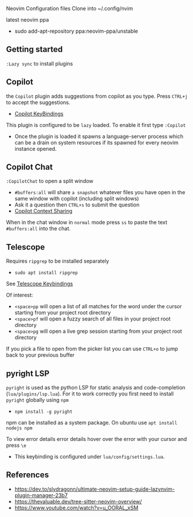 Neovim Configuration files
Clone into ~/.config/nvim

latest neovim ppa
- sudo add-apt-repository ppa:neovim-ppa/unstable

## Getting started

`:Lazy sync` to install plugins

## Copilot

the `Copilot` plugin adds suggestions from copilot as you type. Press `CTRL+j` to accept the suggestions.
- [Copilot KeyBindings](https://github.com/CopilotC-Nvim/CopilotChat.nvim#key-mappings)

This plugin is configured to be `lazy` loaded. To enable it first type `:Copilot`
- Once the plugin is loaded it spawns a language-server process which can be a drain on system resources if its
  spawned for every neovim instance opened.

## Copilot Chat

`:CopilotChat` to open a split window
- `#buffers:all` will share `a snapshot` whatever files you have open in the same window with copilot (including split windows)
- Ask it a question then `CTRL+s` to submit the question
- [Copilot Context Sharing](https://github.com/CopilotC-Nvim/CopilotChat.nvim#contexts)

When in the chat window in `normal` mode press `ss` to paste the text `#buffers:all` into the chat.

## Telescope

Requires `ripgrep` to be installed separately
- `sudo apt install ripgrep`

See [Telescope Keybindings](lua/plugins/telescope.lua)

Of interest:
- `<space>pp` will open a list of all matches for the word under the cursor starting from your project root directory
- `<space>pf` will open a fuzzy search of all files in your project root directory
- `<space>pg` will open a live grep session starting from your project root directory

If you pick a file to open from the picker list you can use `CTRL+o` to jump back to your previous buffer

## pyright LSP

`pyright` is used as the python LSP for static analysis and code-completion (`lua/plugins/lsp.lua`).
For it to work correctly you first need to install `pyright` globally using `npm`
- `npm install -g pyright`

npm can be installed as a system package. On ubuntu use `apt install nodejs npm`

To view error details error details hover over the error with your cursor and press `\e`
- This keybinding is configured under `lua/config/settings.lua`.

## References

- https://dev.to/slydragonn/ultimate-neovim-setup-guide-lazynvim-plugin-manager-23b7
- https://thevaluable.dev/tree-sitter-neovim-overview/
- https://www.youtube.com/watch?v=u_OORAL_xSM

